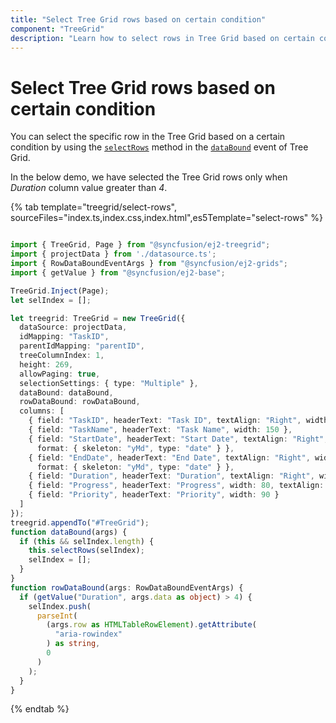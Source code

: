 ```yaml
---
title: "Select Tree Grid rows based on certain condition"
component: "TreeGrid"
description: "Learn how to select rows in Tree Grid based on certain condition"
---
```


# Select Tree Grid rows based on certain condition

You can select the specific row in the Tree Grid based on a certain condition by using the [`selectRows`](../api/treegrid/#selectrows) method in the [`dataBound`](../api/treegrid/#databound) event of Tree Grid.

In the below demo, we have selected the Tree Grid rows only when *Duration* column value greater than *4*.

{% tab template="treegrid/select-rows", sourceFiles="index.ts,index.css,index.html",es5Template="select-rows" %}

```typescript

import { TreeGrid, Page } from "@syncfusion/ej2-treegrid";
import { projectData } from './datasource.ts';
import { RowDataBoundEventArgs } from "@syncfusion/ej2-grids";
import { getValue } from "@syncfusion/ej2-base";

TreeGrid.Inject(Page);
let selIndex = [];

let treegrid: TreeGrid = new TreeGrid({
  dataSource: projectData,
  idMapping: "TaskID",
  parentIdMapping: "parentID",
  treeColumnIndex: 1,
  height: 269,
  allowPaging: true,
  selectionSettings: { type: "Multiple" },
  dataBound: dataBound,
  rowDataBound: rowDataBound,
  columns: [
    { field: "TaskID", headerText: "Task ID", textAlign: "Right", width: 70 },
    { field: "TaskName", headerText: "Task Name", width: 150 },
    { field: "StartDate", headerText: "Start Date", textAlign: "Right", width: 90,
      format: { skeleton: "yMd", type: "date" } },
    { field: "EndDate", headerText: "End Date", textAlign: "Right", width: 90,
      format: { skeleton: "yMd", type: "date" } },
    { field: "Duration", headerText: "Duration", textAlign: "Right", width: 80 },
    { field: "Progress", headerText: "Progress", width: 80, textAlign: "Right" },
    { field: "Priority", headerText: "Priority", width: 90 }
  ]
});
treegrid.appendTo("#TreeGrid");
function dataBound(args) {
  if (this && selIndex.length) {
    this.selectRows(selIndex);
    selIndex = [];
  }
}
function rowDataBound(args: RowDataBoundEventArgs) {
  if (getValue("Duration", args.data as object) > 4) {
    selIndex.push(
      parseInt(
        (args.row as HTMLTableRowElement).getAttribute(
          "aria-rowindex"
        ) as string,
        0
      )
    );
  }
}

```

{% endtab %}